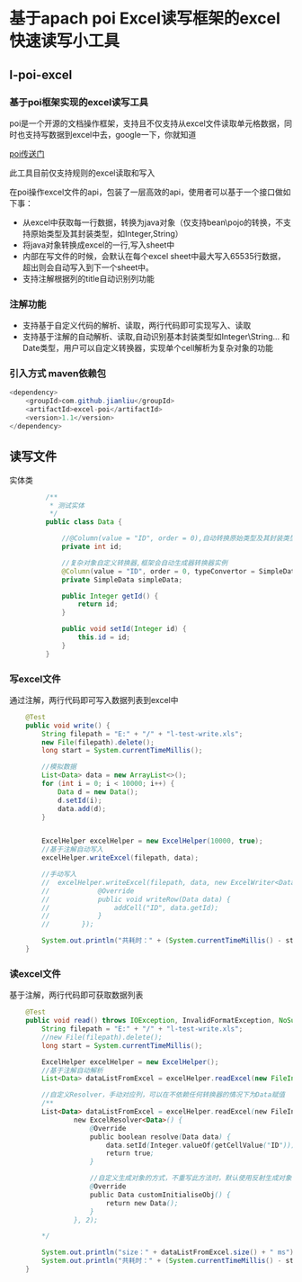 基于apach poi Excel读写框架的excel快速读写小工具
===
## l-poi-excel
### 基于poi框架实现的excel读写工具
poi是一个开源的文档操作框架，支持且不仅支持从excel文件读取单元格数据，同时也支持写数据到excel中去，google一下，你就知道

[poi传送门](https://github.com/apache/poi)

此工具目前仅支持规则的excel读取和写入

在poi操作excel文件的api，包装了一层高效的api，使用者可以基于一个接口做如下事：
* 从excel中获取每一行数据，转换为java对象（仅支持bean\pojo的转换，不支持原始类型及其封装类型，如Integer,String）
* 将java对象转换成excel的一行,写入sheet中
* 内部在写文件的时候，会默认在每个excel sheet中最大写入65535行数据，超出则会自动写入到下一个sheet中。
* 支持注解根据列的title自动识别列功能

### 注解功能
* 支持基于自定义代码的解析、读取，两行代码即可实现写入、读取 
* 支持基于注解的自动解析、读取,自动识别基本封装类型如Integer\String\... 和Date类型，用户可以自定义转换器，实现单个cell解析为复杂对象的功能  

### 引入方式 maven依赖包
```java
<dependency>
    <groupId>com.github.jianliu</groupId>
    <artifactId>excel-poi</artifactId>
    <version>1.1</version>
</dependency>
```

## 读写文件
实体类

```java
         /**
          * 测试实体
          */
         public class Data {

             //@Column(value = "ID", order = 0),自动转换原始类型及其封装类型、Date类型
             private int id;

             //复杂对象自定义转换器,框架会自动生成器转换器实例
             @Column(value = "ID", order = 0, typeConvertor = SimpleDataConvertor.class) 
             private SimpleData simpleData;

             public Integer getId() {
                 return id;
             }

             public void setId(Integer id) {
                 this.id = id;
             }
         }
```


### 写excel文件

通过注解，两行代码即可写入数据列表到excel中

```java
    @Test
    public void write() {
        String filepath = "E:" + "/" + "l-test-write.xls";
        new File(filepath).delete();
        long start = System.currentTimeMillis();

        //模拟数据
        List<Data> data = new ArrayList<>();
        for (int i = 0; i < 10000; i++) {
            Data d = new Data();
            d.setId(i);
            data.add(d);
        }


        ExcelHelper excelHelper = new ExcelHelper(10000, true);
        //基于注解自动写入
        excelHelper.writeExcel(filepath, data);

        //手动写入
        //  excelHelper.writeExcel(filepath, data, new ExcelWriter<Data>() {
        //            @Override
        //            public void writeRow(Data data) {
        //                addCell("ID", data.getId);
        //            }
        //        });

        System.out.println("共耗时：" + (System.currentTimeMillis() - start) + " ms");
    }
```

### 读excel文件

基于注解，两行代码即可获取数据列表

```java
    @Test
    public void read() throws IOException, InvalidFormatException, NoSuchFieldException, IllegalAccessException {
        String filepath = "E:" + "/" + "l-test-write.xls";
        //new File(filepath).delete();
        long start = System.currentTimeMillis();

        ExcelHelper excelHelper = new ExcelHelper();
        //基于注解自动解析
        List<Data> dataListFromExcel = excelHelper.readExcel(new FileInputStream(filepath), Data.class, 0);

        //自定义Resolver，手动对应列，可以在不依赖任何转换器的情况下为Data赋值
        /**
        List<Data> dataListFromExcel = excelHelper.readExcel(new FileInputStream(filepath), Data.class,
                new ExcelResolver<Data>() {
                    @Override
                    public boolean resolve(Data data) {
                        data.setId(Integer.valueOf(getCellValue("ID")));
                        return true;
                    }

                    //自定义生成对象的方式，不重写此方法时，默认使用反射生成对象
                    @Override
                    public Data customInitialiseObj() {
                        return new Data();
                    }
                }, 2);

        */

        System.out.println("size：" + dataListFromExcel.size() + " ms");
        System.out.println("共耗时：" + (System.currentTimeMillis() - start) + " ms");
    }
```
